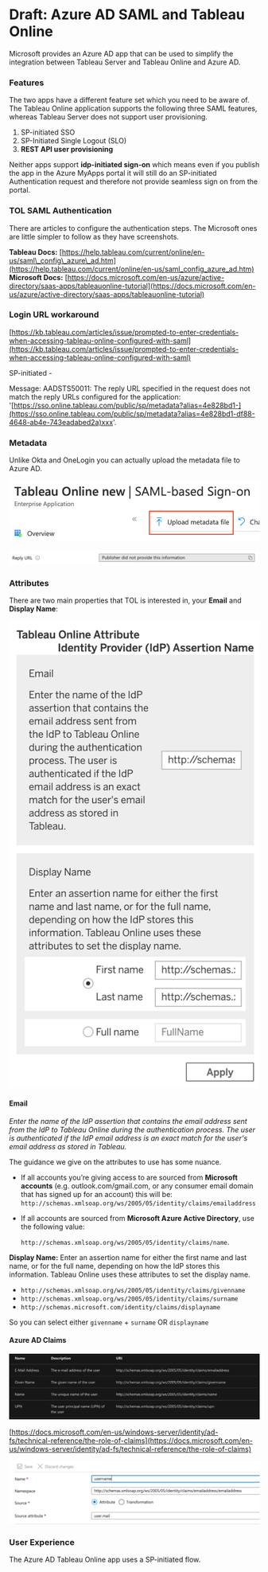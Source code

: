 # Draft: Azure AD SAML and Tableau Online

Microsoft provides an Azure AD app that can be used to simplify the integration between Tableau Server and Tableau Online and Azure AD. 

### Features

The two apps have a different feature set which you need to be aware of. The Tableau Online application supports the following three SAML features, whereas Tableau Server does not support user provisioning.

1. SP-initiated SSO
2. SP-Initiated Single Logout \(SLO\)
3. **REST API user provisioning**

Neither apps support **idp-initiated sign-on** which means even if you publish the app in the Azure MyApps portal it will still do an SP-initiated Authentication request and therefore not provide seamless sign on from the portal.

### TOL SAML Authentication

There are articles to configure the authentication steps. The Microsoft ones are little simpler to follow as they have screenshots.

**Tableau Docs:** [https://help.tableau.com/current/online/en-us/saml\_config\_azure\_ad.htm](https://help.tableau.com/current/online/en-us/saml_config_azure_ad.htm)  
**Microsoft Docs:** [https://docs.microsoft.com/en-us/azure/active-directory/saas-apps/tableauonline-tutorial](https://docs.microsoft.com/en-us/azure/active-directory/saas-apps/tableauonline-tutorial)

### 

### Login URL workaround

[https://kb.tableau.com/articles/issue/prompted-to-enter-credentials-when-accessing-tableau-online-configured-with-saml](https://kb.tableau.com/articles/issue/prompted-to-enter-credentials-when-accessing-tableau-online-configured-with-saml)

SP-initiated -   
  
Message: AADSTS50011: The reply URL specified in the request does not match the reply URLs configured for the application: '[https://sso.online.tableau.com/public/sp/metadata?alias=4e828bd1-](https://sso.online.tableau.com/public/sp/metadata?alias=4e828bd1-df88-4648-ab4e-743eadabed2a)xxx'.

### Metadata

Unlike Okta and OneLogin you can actually upload the metadata file to Azure AD.

![](.gitbook/assets/image%20%2865%29.png)



![](.gitbook/assets/image%20%2866%29.png)

### Attributes

There are two main properties that TOL is interested in, your **Email** and **Display Name**:

![TOL Attribute Configuration](.gitbook/assets/image%20%2861%29.png)

#### Email

_Enter the name of the IdP assertion that contains the email address sent from the IdP to Tableau Online during the authentication process. The user is authenticated if the IdP email address is an exact match for the user's email address as stored in Tableau._

The guidance we give on the attributes to use has some nuance.

* If all accounts you’re giving access to are sourced from **Microsoft accounts** \(e.g. outlook.com/gmail.com, or any consumer email domain that has signed up for an account\) this will be: `http://schemas.xmlsoap.org/ws/2005/05/identity/claims/emailaddress`
* If all accounts are sourced from **Microsoft Azure Active Directory**, use the following value:

  `http://schemas.xmlsoap.org/ws/2005/05/identity/claims/name`.

**Display Name:** Enter an assertion name for either the first name and last name, or for the full name, depending on how the IdP stores this information. Tableau Online uses these attributes to set the display name.

* `http://schemas.xmlsoap.org/ws/2005/05/identity/claims/givenname`
* `http://schemas.xmlsoap.org/ws/2005/05/identity/claims/surname`
* `http://schemas.microsoft.com/identity/claims/displayname`

So you can select either `givenname` + `surname` OR `displayname`

  
  


#### Azure AD Claims

![](.gitbook/assets/image%20%2863%29.png)

[https://docs.microsoft.com/en-us/windows-server/identity/ad-fs/technical-reference/the-role-of-claims](https://docs.microsoft.com/en-us/windows-server/identity/ad-fs/technical-reference/the-role-of-claims) 

![](.gitbook/assets/image%20%2862%29.png)

### User Experience

The Azure AD Tableau Online app uses a SP-initiated flow. 



